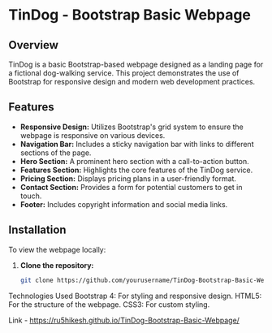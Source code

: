 # TinDog - Bootstrap Basic Webpage

## Overview

TinDog is a basic Bootstrap-based webpage designed as a landing page for a fictional dog-walking service. This project demonstrates the use of Bootstrap for responsive design and modern web development practices.

## Features

- **Responsive Design:** Utilizes Bootstrap's grid system to ensure the webpage is responsive on various devices.
- **Navigation Bar:** Includes a sticky navigation bar with links to different sections of the page.
- **Hero Section:** A prominent hero section with a call-to-action button.
- **Features Section:** Highlights the core features of the TinDog service.
- **Pricing Section:** Displays pricing plans in a user-friendly format.
- **Contact Section:** Provides a form for potential customers to get in touch.
- **Footer:** Includes copyright information and social media links.

## Installation

To view the webpage locally:

1. **Clone the repository:**
   ```bash
   git clone https://github.com/yourusername/TinDog-Bootstrap-Basic-Webpage.git

Technologies Used
Bootstrap 4: For styling and responsive design.
HTML5: For the structure of the webpage.
CSS3: For custom styling.

Link - https://ru5hikesh.github.io/TinDog-Bootstrap-Basic-Webpage/
